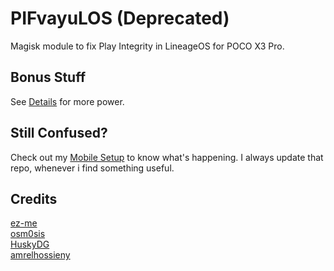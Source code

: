 # PIFvayuLOS (Deprecated)
Magisk module to fix Play Integrity in LineageOS for POCO X3 Pro.

## Bonus Stuff
See [Details](Details.md) for more power.

## Still Confused?
Check out my [Mobile Setup](https://github.com/ToucH9000/Mobile-Specification) to know what's happening. I always update that repo, whenever i find something useful.

## Credits
[ez-me](https://github.com/ez-me)<br>
[osm0sis](https://github.com/osm0sis)<br>
[HuskyDG](https://github.com/HuskyDG)<br>
[amrelhossieny](https://github.com/amrelhossieny)
